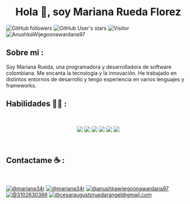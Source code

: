 <h1 align="center">Hola 👋, soy Mariana Rueda Florez</h1>

![GitHub followers](https://img.shields.io/github/followers/AnushkaWijegoonawardana97?style=social) ![GitHub User's stars](https://img.shields.io/github/stars/AnushkaWijegoonawardana97?style=social) ![Visitor](https://visitor-badge.laobi.icu/badge?page_id=AnushkaWijegoonawardana97.repoName) <img src="https://komarev.com/ghpvc/?username=AnushkaWijegoonawardana97" alt="AnushkaWijegoonawardana97" />

## Sobre mi :

Soy Mariana Rueda, una programadora y desarrolladora de software colombiana. Me encanta la tecnología y la innovación. He trabajado en distintos entornos de desarrollo y tengo experiencia en varios lenguajes y frameworks.


## Habilidades 🧑‍💻 :

<br>

<div align="center">
  
![](https://img.icons8.com/color/48/000000/html-5--v1.png)
![](https://img.icons8.com/color/48/000000/css3.png)
![](https://img.icons8.com/color/48/000000/javascript--v1.png)
![](https://img.icons8.com/color/48/000000/java-coffee-cup-logo--v1.png)
![](https://img.icons8.com/color/48/000000/mysql-logo.png)
![](https://img.icons8.com/color/48/000000/mongodb.png)
  
</div>

<br>

## Contactame ☕ :

<br>

[![@mariana34r](https://img.icons8.com/fluency/48/000000/instagram-new.png "@mariana_florez288")](https://www.instagram.com/mariana_florez288/) [![@mariana34r](https://img.icons8.com/fluency/48/000000/facebook.png "@mariana34r")](https://web.facebook.com/mariana.ruedaflorez.9/?locale=es_LA) [![@anushkawijegoonawardana97](https://img.icons8.com/fluency/48/000000/linkedin.png "@anushkawijegoonawardana97")](https://www.linkedin.com/in/anushkawijegoonawardana97/)[![@3102630386](https://img.icons8.com/fluency/48/000000/phone-disconnected.png "@3102630386")](tel:3102630386) [![@cesaraugustoruedarangel@gmail.com](https://img.icons8.com/fluency/48/000000/apple-mail.png "@cesaraugustoruedarangel@gmail.com")](cesaraugustoruedarangel@gmail.com)

<br>




